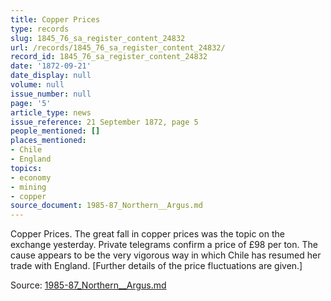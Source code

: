 ```yaml
---
title: Copper Prices
type: records
slug: 1845_76_sa_register_content_24832
url: /records/1845_76_sa_register_content_24832/
record_id: 1845_76_sa_register_content_24832
date: '1872-09-21'
date_display: null
volume: null
issue_number: null
page: '5'
article_type: news
issue_reference: 21 September 1872, page 5
people_mentioned: []
places_mentioned:
- Chile
- England
topics:
- economy
- mining
- copper
source_document: 1985-87_Northern__Argus.md
---
```


Copper Prices.  The great fall in copper prices was the topic on the exchange yesterday.  Private telegrams confirm a price of £98 per ton.  The cause appears to be the very vigorous way in which Chile has resumed her trade with England.  [Further details of the price fluctuations are given.]

Source: [1985-87_Northern__Argus.md](/downloads/markdown/1985-87_Northern__Argus.md)

